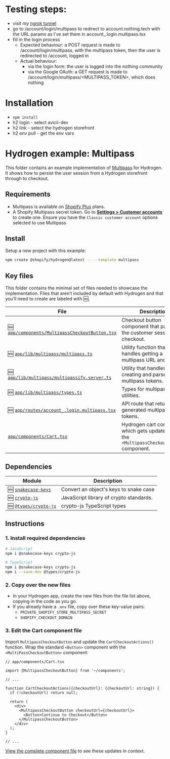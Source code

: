 # Testing steps:
- visit my [ngrok tunnel](https://heavily-sensible-stork.ngrok-free.app/)
- go to /account/login/multipass to redirect to account.nothing.tech with the URL params as I've set them in account_.login.multipass.tsx
- fill in the login process
  - Expected behaviour: a POST request is made to /account/login/multipass, with the multipass token, then the user is redirected to /account, logged in
  - Actual behaviour:
    - via the login form: the user is logged into the nothing community
    - via the Google OAuth: a GET request is made to /account/login/multipass/<MULTIPASS_TOKEN>, which does nothing

# Installation
- `npm install`
- h2 login - select avicii-dev
- h2 link - select the hydrogen storefront
- h2 env pull - get the env vars

# Hydrogen example: Multipass

This folder contains an example implementation of [Multipass](https://shopify.dev/docs/api/multipass) for Hydrogen. It shows how to persist
the user session from a Hydrogen storefront through to checkout.

## Requirements

- Multipass is available on [Shopify Plus](https://www.shopify.com/plus) plans.
- A Shopify Multipass secret token. Go to [**Settings > Customer accounts**](https://www.shopify.com/admin/settings/customer_accounts) to create one. Ensure you have the `Classic customer account` options selected to use Multipass

## Install

Setup a new project with this example:

```bash
npm create @shopify/hydrogen@latest -- --template multipass
```

## Key files

This folder contains the minimal set of files needed to showcase the implementation.
Files that aren’t included by default with Hydrogen and that you’ll need to
create are labeled with 🆕.

| File                                                                                          | Description                                                                                   |
| --------------------------------------------------------------------------------------------- | --------------------------------------------------------------------------------------------- |
| 🆕 [`app/components/MultipassCheckoutButton.tsx`](app/components/MultipassCheckoutButton.tsx) | Checkout button component that passes the customer session to checkout.                       |
| 🆕 [`app/lib/multipass/multipass.ts`](app/lib/multipass/multipass.ts)                         | Utility function that handles getting a multipass URL and token.                              |
| 🆕 [`app/lib/multipass/multipassify.server.ts`](app/lib/multipass/multipassify.server.ts)     | Utility that handles creating and parse multipass tokens.                                     |
| 🆕 [`app/lib/multipass/types.ts`](app/lib/multipass/types.ts)                                 | Types for multipass utilities.                                                                |
| 🆕 [`app/routes/account_.login.multipass.tsx`](app/routes/account_.login.multipass.tsx)       | API route that returns generated multipass tokens.                                            |
| [`app/components/Cart.tsx`](app/components/Cart.tsx)                                          | Hydrogen cart component, which gets updated to add the `<MultipassCheckoutButton>` component. |

## Dependencies

| Module                                                                  | Description                             |
| ----------------------------------------------------------------------- | --------------------------------------- |
| 🆕 [`snakecase-keys`](https://www.npmjs.com/package/snakecase-keys)     | Convert an object's keys to snake case  |
| 🆕 [`crypto-js`](https://www.npmjs.com/package/crypto-js)               | JavaScript library of crypto standards. |
| 🆕 [`@types/crypto-js`](https://www.npmjs.com/package/@types/crypto-js) | crypto-js TypeScript types              |

## Instructions

### 1. Install required dependencies

```bash
# JavaScript
npm i @snakecase-keys crypto-js

# TypeScript
npm i @snakecase-keys crypto-js
npm i --save-dev @types/crypto-js
```

### 2. Copy over the new files

- In your Hydrogen app, create the new files from the file list above, copying in the code as you go.
- If you already have a `.env` file, copy over these key-value pairs:
  - `PRIVATE_SHOPIFY_STORE_MULTIPASS_SECRET`
  - `SHOPIFY_CHECKOUT_DOMAIN`

### 3. Edit the Cart component file

Import `MultipassCheckoutButton` and update the `CartCheckoutActions()` function. Wrap the standard `<Button>` component with the `<MultiPassCheckoutButton>` component:

```tsx
// app/components/Cart.tsx

import {MultipassCheckoutButton} from '~/components';

// ...

function CartCheckoutActions({checkoutUrl}: {checkoutUrl: string}) {
  if (!checkoutUrl) return null;

  return (
    <div>
      <MultipassCheckoutButton checkoutUrl={checkoutUrl}>
        <Button>Continue to Checkout</Button>
      </MultipassCheckoutButton>
    </div>
  );
}

// ...
```

[View the complete component file](app/components/Cart.tsx) to see these updates in context.
